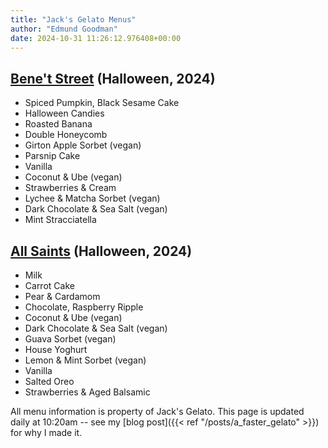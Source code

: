 ```yaml
---
title: "Jack's Gelato Menus"
author: "Edmund Goodman"
date: 2024-10-31 11:26:12.976408+00:00
---
```


## [Bene't Street](https://www.jacksgelato.com/bene-t-street-menu) (Halloween, 2024)

- Spiced Pumpkin, Black Sesame Cake
- Halloween Candies
- Roasted Banana
- Double Honeycomb
- Girton Apple Sorbet (vegan)
- Parsnip Cake
- Vanilla
- Coconut & Ube (vegan)
- Strawberries & Cream
- Lychee & Matcha Sorbet (vegan)
- Dark Chocolate & Sea Salt (vegan)
- Mint Stracciatella

## [All Saints](https://www.jacksgelato.com/all-saints-menu) (Halloween, 2024)

- Milk
- Carrot Cake
- Pear & Cardamom
- Chocolate, Raspberry Ripple
- Coconut & Ube (vegan)
- Dark Chocolate & Sea Salt (vegan)
- Guava Sorbet (vegan)
- House Yoghurt
- Lemon & Mint Sorbet (vegan)
- Vanilla
- Salted Oreo
- Strawberries & Aged Balsamic

All menu information is property of Jack's Gelato. This page is
updated daily at 10:20am -- see my
[blog post]({{< ref "/posts/a_faster_gelato" >}}) for why I made it.
